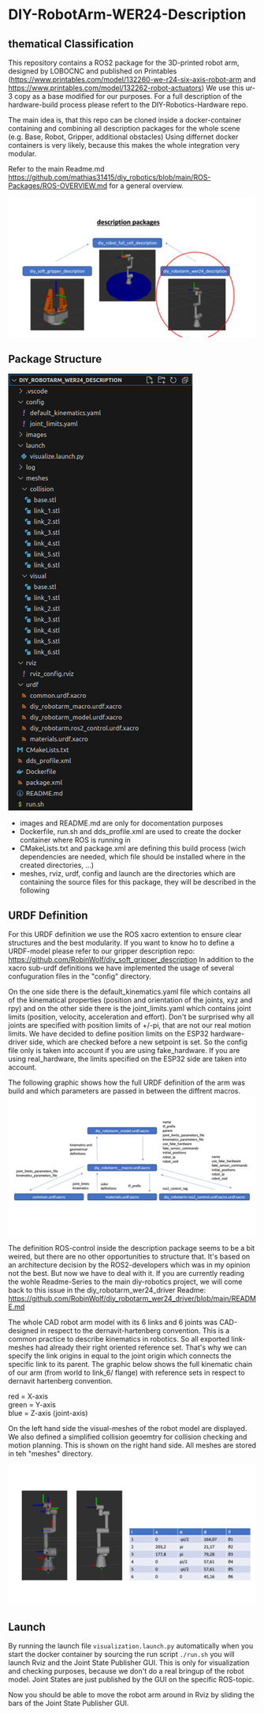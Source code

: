 # DIY-RobotArm-WER24-Description

## thematical Classification
This repository contains a ROS2 package for the 3D-printed robot arm, designed by LOBOCNC and published on Printables (https://www.printables.com/model/132260-we-r24-six-axis-robot-arm and https://www.printables.com/model/132262-robot-actuators)
We use this ur-3 copy as a base modified for our purposes. For a full description of the hardware-build process please refert to the DIY-Robotics-Hardware repo.

The main idea is, that this repo can be cloned inside a docker-container containing and combining all description packages for the whole scene (e.g. Base, Robot, Gripper, additional obstacles) Using differnet docker containers is very likely, because this makes the whole integration very modular.

Refer to the main Readme.md https://github.com/mathias31415/diy_robotics/blob/main/ROS-Packages/ROS-OVERVIEW.md for a general overview.

![arm_classification](images/arm_classification.png)

## Package Structure

![arm_files_tree](images/arm_files_tree.png)

 - images and README.md are only for docomentation purposes
 - Dockerfile, run.sh and dds_profile.xml are used to create the docker container where ROS is running in
 - CMakeLists.txt and package.xml are defining this build process (wich dependencies are needed, which file should be installed where in the created directories, ...)
 - meshes, rviz, urdf, config and launch are the directories which are containing the source files for this package, they will be described in the following

## URDF Definition

For this URDF definition we use the ROS xacro extention to ensure clear structures and the best modularity. If you want to know ho to define a URDF-model please refer to our gripper description repo: https://github.com/RobinWolf/diy_soft_gripper_description 
In addition to the xacro sub-urdf definitions we have implemented the usage of several confuguration files in the "config" directory.

On the one side there is the default_kinematics.yaml file which contains all of the kinematical properties (position and orientation of the joints, xyz and rpy) and on the other side there is the joint_limits.yaml which contains joint limits (position, velocity, acceleration and effort). Don't be surprised why all joints are specified with position limits of +/-pi, that are not our real motion limits. We have decided to define position limits on the ESP32 hardware-driver side, which are checked before a new setpoint is set. So the config file only is taken into account if you are using fake_hardware. If you are using real_hardware, the limits specified on the ESP32 side are taken into account.

The following graphic shows how the full URDF definition of the arm was build and which parameters are passed in between the diffrent macros.
![urdf_structure](images/urdf_structure.png)

The definition ROS-control inside the description package seems to be a bit weired, but there are no other opportunities to structure that. It's based on an architecture decision by the ROS2-developers which was in my opinion not the best. But now we have to deal with it. If you are currently reading the wohle Readme-Series to the main diy-robotics project, we will come back to this issue in the diy_robotarm_wer24_driver Readme: https://github.com/RobinWolf/diy_robotarm_wer24_driver/blob/main/README.md

The whole CAD robot arm model with its 6 links and 6 joints was CAD-designed in respect to the dernavit-hartenberg convention. This is a common practice to describe kinematics in robotics.
So all exported link-meshes had already their right oriented reference set. That's why we can specify the link origins in equal to the joint origin which connects the specific link to its parent.
The graphic below shows the full kinematic chain of our arm (from world to link_6/ flange) with reference sets in respect to dernavit hartenberg convention.

red = X-axis<br>
green = Y-axis<br>
blue = Z-axis (joint-axis)<br>

On the left hand side the visual-meshes of the robot model are displayed. We also defined a simplified collision geoemtry for collision checking and motion planning. This is shown on the right hand side. All meshes are stored in teh "meshes" directory.

![dh_kos_col](images/dh_kos_col.png)


## Launch

By running the launch file ````visualization.launch.py```` automatically when you start the docker container by sourcing the run script ````./run.sh```` you will launch Rviz and the Joint State Publisher GUI. This is only for visualization and checking purposes, because we don't do a real bringup of the robot model. Joint States are just published by the GUI on the specific ROS-topic.

Now you should be able to move the robot arm around in Rviz by sliding the bars of the Joint State Publisher GUI. 
